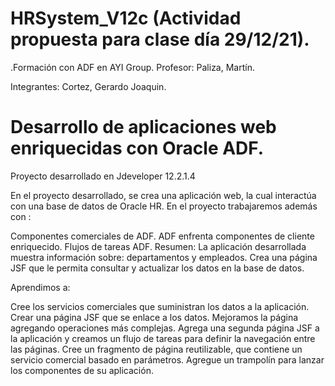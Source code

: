 #  HRSystem_V12c (Actividad propuesta para clase día 29/12/21).
.Formación con ADF en AYI Group.
Profesor: Paliza, Martín.

Integrantes: Cortez, Gerardo Joaquin.
# Desarrollo de aplicaciones web enriquecidas con Oracle ADF.
Proyecto desarrollado en Jdeveloper 12.2.1.4

En el proyecto desarrollado, se crea una aplicación web, la cual interactúa con una base de datos de Oracle HR. En el proyecto trabajaremos además con :

Componentes comerciales de ADF.
ADF enfrenta componentes de cliente enriquecido.
Flujos de tareas ADF.
Resumen: La aplicación desarrollada muestra información sobre: ​​departamentos y empleados. Crea una página JSF que le permita consultar y actualizar los datos en la base de datos.

Aprendimos a:

Cree los servicios comerciales que suministran los datos a la aplicación.
Crear una página JSF que se enlace a los datos.
Mejoramos la página agregando operaciones más complejas.
Agrega una segunda página JSF a la aplicación y creamos un flujo de tareas para definir la navegación entre las páginas.
Cree un fragmento de página reutilizable, que contiene un servicio comercial basado en parámetros.
Agregue un trampolín para lanzar los componentes de su aplicación.
